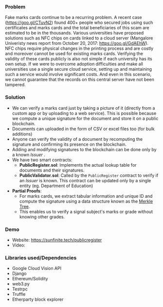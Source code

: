 ### Problem
Fake marks cards continue to be a recurring problem. A recent  case (https://goo.gl/CTuvN2) found 400+ people who secured jobs using such certificates and marks cards and the total beneficiaries of this scam are estimated to be in the thousands. Various universities have proposed solutions such as NFC chips on cards linked to a cloud server (Mangalore Univeristy news report from October 20, 2017: https://goo.gl/GdAEhW). NFC chips require physical changes in the printing process and are costly and moreover cannot be used for existing marks cards. Verifying the validity of these cards publicly is also not simple if each university has its own setup. If we were to overcome adoption difficulties and make all universities use a single secure cloud service, setting up and maintaining such a service would involve significant costs. And even in this scenario, we cannot guarantee that the records on this central server have not been tampered.

### Solution
* We can verify a marks card just by taking a picture of it (directly from a custom app or by uploading to a web service). This is possible because we compute a unique signature for the document and store it on a public blockchain.
* Documents can uploaded in the form of CSV or excel files too (for bulk additions)
* Anyone can verify the validity of a document by recomputing the signature and confirming its presence on the blockchain.
* Adding and modifying signatures to the blockchain can be done only by a known _Issuer_ .
* We have two smart contracts:
	* __PublicRegister.sol__: Implements the actual lookup table for documents and their signatures.	
	* __PublicValidator.sol__: Called by the `PublicRegister` contract to verify if an _Issuer_ is known. This contract can be updated only by a single entity (eg. Department of Education)
* __Partial Proofs__:
	* For marks cards, we extract tabular information and unique ID and compute the signature using a data structure known as the [Merkle Tree](https://en.wikipedia.org/wiki/Merkle_tree).
	* This enables us to verify a signal subject's marks or grade without knowing other grades.


### Demo

* Website: https://sunfinite.tech/publicregister
* Video: 


### Libraries used/Dependencies

* Google Cloud Vision API
* Django
* Ethereum/Solidity
* web3.py
* Testrpc
* Truffle
* Etherparty block explorer
